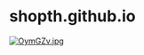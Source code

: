 # shopth.github.io
<a href="https://shopth.github.io/sketch/"><img src="https://sv1.picz.in.th/images/2020/10/12/OymGZv.jpg" alt="OymGZv.jpg" border="0" /></a>